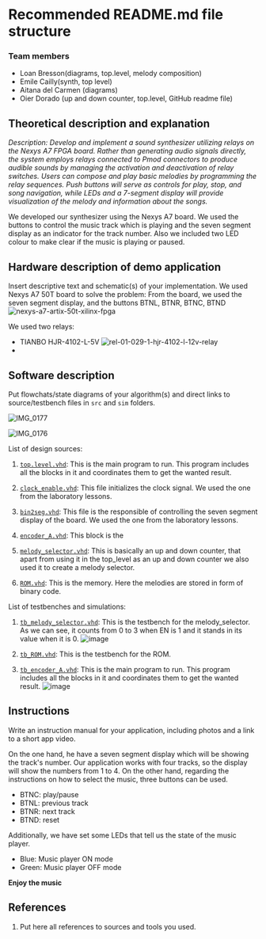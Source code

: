 # Recommended README.md file structure

### Team members

* Loan Bresson(diagrams, top.level, melody composition)
* Emile Cailly(synth, top level)
* Aitana del Carmen (diagrams)
* Oier Dorado (up and down counter, top.level, GitHub readme file)

## Theoretical description and explanation

*Description: Develop and implement a sound synthesizer utilizing relays on the Nexys A7 FPGA board. Rather than generating audio signals directly, the system employs relays connected to Pmod connectors to produce audible sounds by managing the activation and deactivation of relay switches. Users can compose and play basic melodies by programming the relay sequences. Push buttons will serve as controls for play, stop, and song navigation, while LEDs and a 7-segment display will provide visualization of the melody and information about the songs.*

We developed our synthesizer using the Nexys A7 board. We used the buttons to control the music track which is playing and the seven segment display as an indicator for the track number. Also we included two LED colour to make clear if the music is playing or paused.

## Hardware description of demo application

Insert descriptive text and schematic(s) of your implementation.
We used Nexys A7 50T board to solve the problem:
From the board, we used the seven segment display, and the buttons BTNL, BTNR, BTNC, BTND
![nexys-a7-artix-50t-xilinx-fpga](https://github.com/odorado02/DE-Project-Relay-Controlled-Sound-Synthesizer/assets/147071596/52f406b8-4785-469b-90a5-d3e47c6999ed)

We used two relays:
- TIANBO HJR-4102-L-5V
![rel-01-029-1-hjr-4102-l-12v-relay](https://github.com/odorado02/DE-Project-Relay-Controlled-Sound-Synthesizer/assets/147071596/44817505-fdca-4f97-b3d0-d868bf6c868e)
-

## Software description

Put flowchats/state diagrams of your algorithm(s) and direct links to source/testbench files in `src` and `sim` folders.

![IMG_0177](https://github.com/odorado02/DE-Project-Relay-Controlled-Sound-Synthesizer/assets/147071596/195305f4-548c-4806-83e9-3c7ba955a14e)

![IMG_0176](https://github.com/odorado02/DE-Project-Relay-Controlled-Sound-Synthesizer/assets/147071596/338f5181-b60b-4586-b079-5e6e60472b47)

List of design sources:

1. [`top.level.vhd`](): This is the main program to run. This program includes all the blocks in it and coordinates them to get the wanted result.

2. [`clock_enable.vhd`](https://github.com/odorado02/DE-Project-Relay-Controlled-Sound-Synthesizer/blob/9a9f8162f6d7d15c2d32c0ccf66bdfa4364458fc/source/design%20source/clock_enable.vhd): This file initializes the clock signal. We used the one from the laboratory lessons.

4. [`bin2seg.vhd`](https://github.com/odorado02/DE-Project-Relay-Controlled-Sound-Synthesizer/blob/9a9f8162f6d7d15c2d32c0ccf66bdfa4364458fc/source/design%20source/bin2seg.vhd): This file is the responsible of controlling the seven segment display of the board. We used the one from the laboratory lessons.

5. [`encoder_A.vhd`](https://github.com/odorado02/DE-Project-Relay-Controlled-Sound-Synthesizer/blob/9a9f8162f6d7d15c2d32c0ccf66bdfa4364458fc/source/design%20source/encoder_A.vhd): This block is the 

6. [`melody_selector.vhd`](https://github.com/odorado02/DE-Project-Relay-Controlled-Sound-Synthesizer/blob/9a9f8162f6d7d15c2d32c0ccf66bdfa4364458fc/source/design%20source/melody_selector.vhd): This is basically an up and down counter, that apart from using it in the top_level as an up and down counter we also used it to create a melody selector.

7. [`ROM.vhd`](): This is the memory. Here the melodies are stored in form of binary code.

List of testbenches and simulations:

1. [`tb_melody_selector.vhd`](https://github.com/odorado02/DE-Project-Relay-Controlled-Sound-Synthesizer/blob/9a9f8162f6d7d15c2d32c0ccf66bdfa4364458fc/source/testbenches/tb_melody_selector.vhd): This is the testbench for the melody_selector. As we can see, it counts from 0 to 3 when EN is 1 and it stands in its value when it is 0.
![image](https://github.com/odorado02/DE-Project-Relay-Controlled-Sound-Synthesizer/assets/147071596/f29c14b7-33df-40af-b27a-15c41b11f207)

3. [`tb_ROM.vhd`](https://github.com/odorado02/DE-Project-Relay-Controlled-Sound-Synthesizer/blob/9a9f8162f6d7d15c2d32c0ccf66bdfa4364458fc/source/testbenches/tb_ROM.vhd): This is the testbench for the ROM.
  
4. [`tb_encoder_A.vhd`](https://github.com/odorado02/DE-Project-Relay-Controlled-Sound-Synthesizer/blob/45a454364ca8d41ae2ffea6cb52cb3a33cf7d602/source/testbenches/tb_encoder_A.vhd): This is the main program to run. This program includes all the blocks in it and coordinates them to get the wanted result.
![image](https://github.com/odorado02/DE-Project-Relay-Controlled-Sound-Synthesizer/assets/147071596/2b795c82-ad09-4d81-81d2-875defd2a007)

## Instructions

Write an instruction manual for your application, including photos and a link to a short app video.

On the one hand, he have a seven segment display which will be showing the track's number. Our application works with four tracks, so the display will show the numbers from 1 to 4. 
On the other hand, regarding the instructions on how to select the music, three buttons can be used.
- BTNC: play/pause
- BTNL: previous track
- BTNR: next track
- BTND: reset

Additionally, we have set some LEDs that tell us the state of the music player.
- Blue: Music player ON mode
- Green: Music player OFF mode

**Enjoy the music**

## References

1. Put here all references to sources and tools you used.
